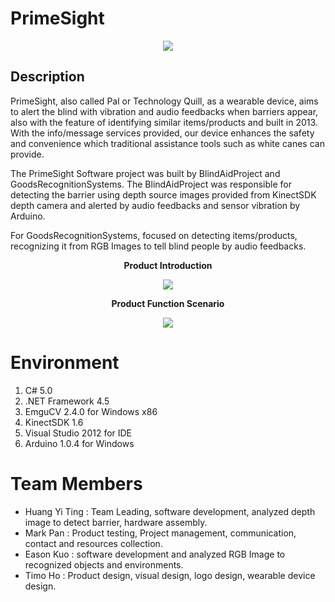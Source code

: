 # PrimeSight

<p align="center">
  <img src="../blob/master/PrimeSight-logo.png?raw=true">
</p>

## Description
PrimeSight, also called Pal or Technology Quill, as a wearable device, aims to alert the blind with vibration and audio feedbacks when barriers appear, also with the feature of identifying similar items/products and built in 2013. With the info/message services provided, our device enhances the safety and convenience which traditional assistance tools such as white canes can provide.

The PrimeSight Software project was built by BlindAidProject and GoodsRecognitionSystems. The BlindAidProject was responsible for detecting the barrier using depth source images provided from KinectSDK depth camera and alerted by audio feedbacks and sensor vibration by Arduino.

For GoodsRecognitionSystems, focused on detecting items/products, recognizing it from RGB Images to tell blind people by audio feedbacks.


**<p align="center">Product Introduction</p>**
<p align="center">
  <img src="../PrimeSight-function-2.jpg?raw=true">
</p>
 
**<p align="center">Product Function Scenario</p>**
<p align="center">
  <img src="../PrimeSight-function-1.jpg?raw=true">
</p>

# Environment
1. C# 5.0
2. .NET Framework 4.5
3. EmguCV 2.4.0 for Windows x86
4. KinectSDK 1.6 
5. Visual Studio 2012 for IDE
6. Arduino 1.0.4 for Windows

# Team Members
- Huang Yi Ting : Team Leading, software development, analyzed depth image to detect barrier, hardware assembly. 
- Mark Pan : Product testing, Project management, communication, contact and resources collection.
- Eason Kuo : software development and analyzed RGB Image to recognized objects and environments.
- Timo Ho : Product design, visual design, logo design, wearable device design.